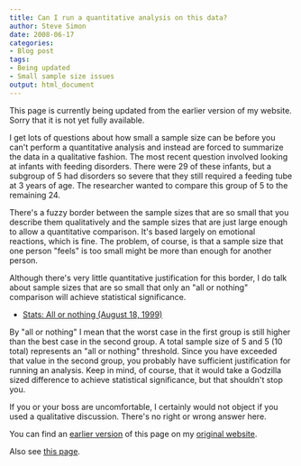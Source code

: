 ```yaml
---
title: Can I run a quantitative analysis on this data?
author: Steve Simon
date: 2008-06-17
categories:
- Blog post
tags:
- Being updated
- Small sample size issues
output: html_document
---
```

This page is currently being updated from the earlier version of my website. Sorry that it is not yet fully available.

I get lots of questions about how small a sample size can be before you
can't perform a quantitative analysis and instead are forced to
summarize the data in a qualitative fashion. The most recent question
involved looking at infants with feeding disorders. There were 29 of
these infants, but a subgroup of 5 had disorders so severe that they
still required a feeding tube at 3 years of age. The researcher wanted
to compare this group of 5 to the remaining 24.

There's a fuzzy border between the sample sizes that are so small that
you describe them qualitatively and the sample sizes that are just large
enough to allow a quantitative comparison. It's based largely on
emotional reactions, which is fine. The problem, of course, is that a
sample size that one person "feels" is too small might be more than
enough for another person.

Although there's very little quantitative justification for this
border, I do talk about sample sizes that are so small that only an
"all or nothing" comparison will achieve statistical significance.

-   [Stats: All or nothing (August 18, 1999)](../size/all.asp)

By "all or nothing" I mean that the worst case in the first group is
still higher than the best case in the second group. A total sample size
of 5 and 5 (10 total) represents an "all or nothing" threshold. Since
you have exceeded that value in the second group, you probably have
sufficient justification for running an analysis. Keep in mind, of
course, that it would take a Godzilla sized difference to achieve
statistical significance, but that shouldn't stop you.

If you or your boss are uncomfortable, I certainly would not object if
you used a qualitative discussion. There's no right or wrong answer
here.

You can find an [earlier version][sim1] of this page on my [original website][sim2].

[sim1]: http://www.pmean.com/08/CanIRun.html
[sim2]: http://www.pmean.com/original_site.html

Also see [this page][sim3].

[sim3]: http://www.pmean.com/08a/CanIRun.html

